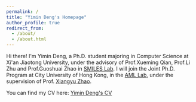 ```yaml
---
permalink: /
title: "Yimin Deng's Homepage"
author_profile: true
redirect_from: 
  - /about/
  - /about.html
---
```

Hi there!
I'm Yimin Deng,  a Ph.D. student majoring in Computer Science at Xi'an Jiaotong University, under the advisory of Prof.Xueming Qian, Prof.Li Zhu and Prof.Guoshuai Zhao in [SMILES Lab](http://www.smiles-xjtu.com/). I will join the Joint Ph.D. Program at City University of Hong Kong, in the [AML Lab](https://aml-cityu.github.io/), under the supervision of Prof. [Xiangyu Zhao](https://zhaoxyai.github.io/).

You can find my CV here: [Yimin Deng's CV](../assets/CV_Yimin_Deng)


